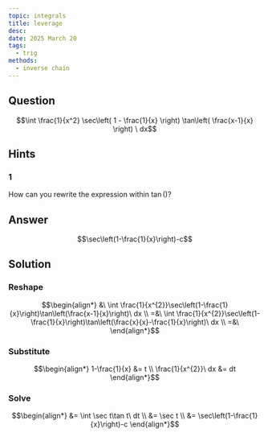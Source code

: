 ```yaml
---
topic: integrals
title: leverage
desc: 
date: 2025 March 20
tags:
  - trig
methods:
  - inverse chain
---
```



## Question
```math
\int
  \frac{1}{x^2}
  \sec\left( 1 - \frac{1}{x} \right)
  \tan\left( \frac{x-1}{x} \right)
\ dx
```


## Hints

### 1
How can you rewrite the expression within $\tan()$?


## Answer
```math
\sec\left(1-\frac{1}{x}\right)-c
```


## Solution

### Reshape
```math
\begin{align*}
  &\ \int \frac{1}{x^{2}}\sec\left(1-\frac{1}{x}\right)\tan\left(\frac{x-1}{x}\right)\ dx
  \\ =&\ \int \frac{1}{x^{2}}\sec\left(1-\frac{1}{x}\right)\tan\left(\frac{x}{x}-\frac{1}{x}\right)\ dx
  \\ =&\ 
\end{align*}
```

### Substitute
```math
\begin{align*}
  1-\frac{1}{x} &= t
  \\ \frac{1}{x^{2}}\ dx &= dt
\end{align*}
```

### Solve
```math
\begin{align*}
  &= \int \sec t\tan t\ dt
  \\ &= \sec t
  \\ &= \sec\left(1-\frac{1}{x}\right)-c
\end{align*}
```
